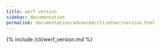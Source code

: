 ```yaml
---
title: werf version
sidebar: documentation
permalink: documentation/advanced/cli/other/version.html
---
```


{% include /cli/werf_version.md %}
